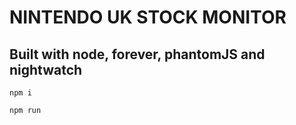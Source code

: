 NINTENDO UK STOCK MONITOR
=========================

Built with node, forever, phantomJS and nightwatch
--------------------------------------------------

`npm i`

`npm run`
